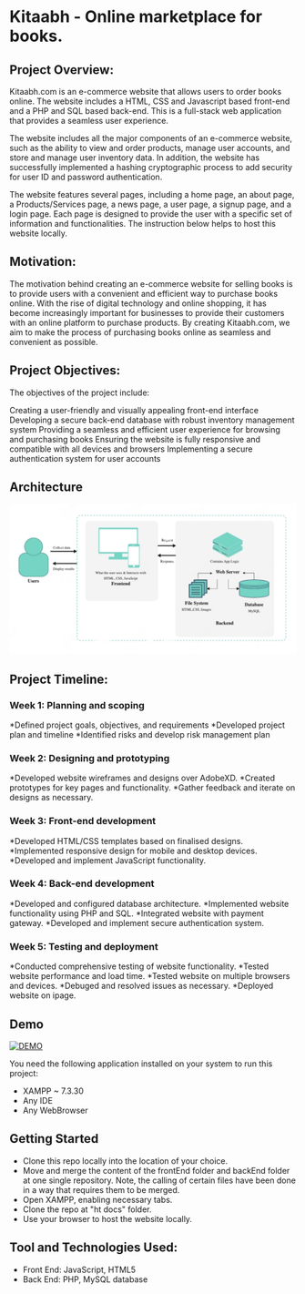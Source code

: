 # Kitaabh - Online marketplace for books.


## Project Overview:
Kitaabh.com is an e-commerce website that allows users to order books online. The website includes a HTML, CSS and Javascript based front-end and a PHP and SQL based back-end. This is a full-stack web application that provides a seamless user experience.

The website includes all the major components of an e-commerce website, such as the ability to view and order products, manage user accounts, and store and manage user inventory data. In addition, the website has successfully implemented a hashing cryptographic process to add security for user ID and password authentication.

The website features several pages, including a home page, an about page, a Products/Services page, a news page, a user page, a signup page, and a login page. Each page is designed to provide the user with a specific set of information and functionalities.
The instruction below helps to host this website locally.

## Motivation:
The motivation behind creating an e-commerce website for selling books is to provide users with a convenient and efficient way to purchase books online. With the rise of digital technology and online shopping, it has become increasingly important for businesses to provide their customers with an online platform to purchase products. By creating Kitaabh.com, we aim to make the process of purchasing books online as seamless and convenient as possible.

## Project Objectives:
The objectives of the project include:

Creating a user-friendly and visually appealing front-end interface
Developing a secure back-end database with robust inventory management system
Providing a seamless and efficient user experience for browsing and purchasing books
Ensuring the website is fully responsive and compatible with all devices and browsers
Implementing a secure authentication system for user accounts

## Architecture

![Architecture](images/architecture.png)

## Project Timeline:

### Week 1: Planning and scoping

*Defined project goals, objectives, and requirements
*Developed project plan and timeline
*Identified risks and develop risk management plan

### Week 2: Designing and prototyping

*Developed website wireframes and designs over AdobeXD.
*Created prototypes for key pages and functionality.
*Gather feedback and iterate on designs as necessary.

### Week 3: Front-end development

*Developed HTML/CSS templates based on finalised designs.
*Implemented responsive design for mobile and desktop devices.
*Developed and implement JavaScript functionality.

### Week 4: Back-end development

*Developed and configured database architecture.
*Implemented website functionality using PHP and SQL.
*Integrated website with payment gateway.
*Developed and implement secure authentication system.

### Week 5: Testing and deployment

*Conducted comprehensive testing of website functionality.
*Tested website performance and load time.
*Tested website on multiple browsers and devices.
*Debuged and resolved issues as necessary.
*Deployed website on ipage.


## Demo

[![DEMO](https://img.youtube.com/vi/lFgWmrlRRSc/0.jpg)](https://www.youtube.com/watch?v=lFgWmrlRRSc)


You need the following application installed on your system to run this project:

* XAMPP ~  7.3.30
* Any IDE
* Any WebBrowser

## Getting Started

* Clone this repo locally into the location of your choice.
* Move and merge the content of the frontEnd folder and backEnd folder at one single repository. Note, the calling of certain files have been done in a way that  requires them to be merged. 
* Open XAMPP, enabling necessary tabs.
*  Clone the repo at "ht docs" folder.
*   Use your browser to host the website locally.

## Tool and Technologies Used:
* Front End: JavaScript, HTML5
* Back  End: PHP, MySQL database





